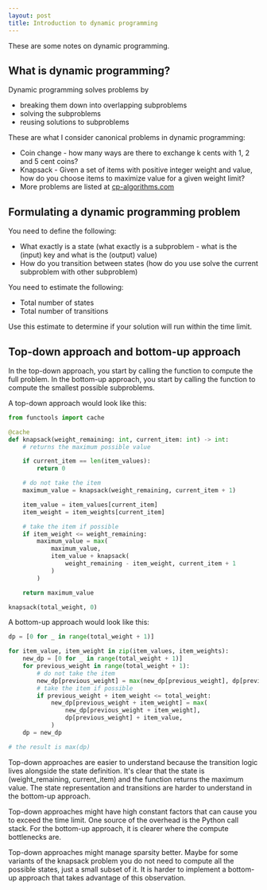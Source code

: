 ```yaml
---
layout: post
title: Introduction to dynamic programming
---
```


These are some notes on dynamic programming.

## What is dynamic programming?

Dynamic programming solves problems by

- breaking them down into overlapping subproblems
- solving the subproblems
- reusing solutions to subproblems


These are what I consider canonical problems in dynamic programming:

- Coin change - how many ways are there to exchange k cents with 1, 2 and 5 cent coins?
- Knapsack - Given a set of items with positive integer weight and value, how do you choose items to maximize value for a given weight limit?
- More problems are listed at [cp-algorithms.com](http://cp-algorithms.com/dynamic_programming/intro-to-dp.html)


## Formulating a dynamic programming problem

You need to define the following:

- What exactly is a state (what exactly is a subproblem - what is the (input) key and what is the (output) value)
- How do you transition between states (how do you use solve the current subproblem with other subproblem)

You need to estimate the following:

- Total number of states
- Total number of transitions

Use this estimate to determine if your solution will run within the time limit.


## Top-down approach and bottom-up approach

In the top-down approach, you start by calling the function to compute the full problem.
In the bottom-up approach, you start by calling the function to compute the smallest possible subproblems.


A top-down approach would look like this:

```python
from functools import cache

@cache
def knapsack(weight_remaining: int, current_item: int) -> int:
    # returns the maximum possible value

    if current_item == len(item_values):
        return 0

    # do not take the item
    maximum_value = knapsack(weight_remaining, current_item + 1)

    item_value = item_values[current_item]
    item_weight = item_weights[current_item]

    # take the item if possible
    if item_weight <= weight_remaining:
        maximum_value = max(
            maximum_value,
            item_value + knapsack(
                weight_remaining - item_weight, current_item + 1
            )
        )

    return maximum_value

knapsack(total_weight, 0)
```

A bottom-up approach would look like this:

```python
dp = [0 for _ in range(total_weight + 1)]

for item_value, item_weight in zip(item_values, item_weights):
    new_dp = [0 for _ in range(total_weight + 1)]
    for previous_weight in range(total_weight + 1):
        # do not take the item
        new_dp[previous_weight] = max(new_dp[previous_weight], dp[previous_weight])
        # take the item if possible
        if previous_weight + item_weight <= total_weight:
            new_dp[previous_weight + item_weight] = max(
                new_dp[previous_weight + item_weight],
                dp[previous_weight] + item_value,
            )
    dp = new_dp

# the result is max(dp)
```

Top-down approaches are easier to understand because the transition logic lives alongside the state definition.
It's clear that the state is (weight_remaining, current_item) and the function returns the maximum value.
The state representation and transitions are harder to understand in the bottom-up approach.

Top-down approaches might have high constant factors that can cause you to exceed the time limit.
One source of the overhead is the Python call stack.
For the bottom-up approach, it is clearer where the compute bottlenecks are.

Top-down approaches might manage sparsity better.
Maybe for some variants of the knapsack problem you do not need to compute all the possible states, just a small subset of it.
It is harder to implement a bottom-up approach that takes advantage of this observation.

